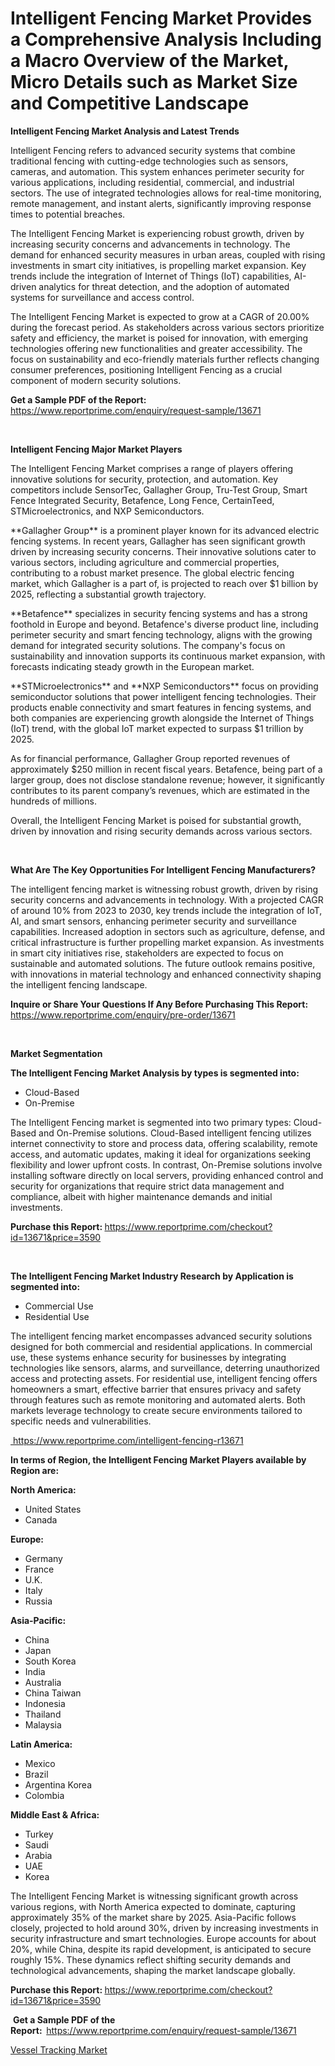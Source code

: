 <p><h1>Intelligent Fencing Market Provides a Comprehensive Analysis Including a Macro Overview of the Market, Micro Details such as Market Size and Competitive Landscape</h1></p><p><strong>Intelligent Fencing Market Analysis and Latest Trends</strong></p>
<p><p>Intelligent Fencing refers to advanced security systems that combine traditional fencing with cutting-edge technologies such as sensors, cameras, and automation. This system enhances perimeter security for various applications, including residential, commercial, and industrial sectors. The use of integrated technologies allows for real-time monitoring, remote management, and instant alerts, significantly improving response times to potential breaches.</p><p>The Intelligent Fencing Market is experiencing robust growth, driven by increasing security concerns and advancements in technology. The demand for enhanced security measures in urban areas, coupled with rising investments in smart city initiatives, is propelling market expansion. Key trends include the integration of Internet of Things (IoT) capabilities, AI-driven analytics for threat detection, and the adoption of automated systems for surveillance and access control.</p><p>The Intelligent Fencing Market is expected to grow at a CAGR of 20.00% during the forecast period. As stakeholders across various sectors prioritize safety and efficiency, the market is poised for innovation, with emerging technologies offering new functionalities and greater accessibility. The focus on sustainability and eco-friendly materials further reflects changing consumer preferences, positioning Intelligent Fencing as a crucial component of modern security solutions.</p></p>
<p><strong>Get a Sample PDF of the Report:&nbsp;</strong> <a href="https://www.reportprime.com/enquiry/request-sample/13671?utm_campaign=2886&utm_medium=2&utm_source=Github&utm_content=ia&utm_term=20032025&utm_id=intelligent-fencing">https://www.reportprime.com/enquiry/request-sample/13671</a></p>
<p>&nbsp;</p>
<p><strong>Intelligent Fencing Major Market Players</strong></p>
<p><p>The Intelligent Fencing Market comprises a range of players offering innovative solutions for security, protection, and automation. Key competitors include SensorTec, Gallagher Group, Tru-Test Group, Smart Fence Integrated Security, Betafence, Long Fence, CertainTeed, STMicroelectronics, and NXP Semiconductors.</p><p>**Gallagher Group** is a prominent player known for its advanced electric fencing systems. In recent years, Gallagher has seen significant growth driven by increasing security concerns. Their innovative solutions cater to various sectors, including agriculture and commercial properties, contributing to a robust market presence. The global electric fencing market, which Gallagher is a part of, is projected to reach over $1 billion by 2025, reflecting a substantial growth trajectory.</p><p>**Betafence** specializes in security fencing systems and has a strong foothold in Europe and beyond. Betafence's diverse product line, including perimeter security and smart fencing technology, aligns with the growing demand for integrated security solutions. The company's focus on sustainability and innovation supports its continuous market expansion, with forecasts indicating steady growth in the European market.</p><p>**STMicroelectronics** and **NXP Semiconductors** focus on providing semiconductor solutions that power intelligent fencing technologies. Their products enable connectivity and smart features in fencing systems, and both companies are experiencing growth alongside the Internet of Things (IoT) trend, with the global IoT market expected to surpass $1 trillion by 2025.</p><p>As for financial performance, Gallagher Group reported revenues of approximately $250 million in recent fiscal years. Betafence, being part of a larger group, does not disclose standalone revenue; however, it significantly contributes to its parent company’s revenues, which are estimated in the hundreds of millions.</p><p>Overall, the Intelligent Fencing Market is poised for substantial growth, driven by innovation and rising security demands across various sectors.</p></p>
<p>&nbsp;</p>
<p><strong>What Are The Key Opportunities For Intelligent Fencing Manufacturers?</strong></p>
<p><p>The intelligent fencing market is witnessing robust growth, driven by rising security concerns and advancements in technology. With a projected CAGR of around 10% from 2023 to 2030, key trends include the integration of IoT, AI, and smart sensors, enhancing perimeter security and surveillance capabilities. Increased adoption in sectors such as agriculture, defense, and critical infrastructure is further propelling market expansion. As investments in smart city initiatives rise, stakeholders are expected to focus on sustainable and automated solutions. The future outlook remains positive, with innovations in material technology and enhanced connectivity shaping the intelligent fencing landscape.</p></p>
<p><strong>Inquire or Share Your Questions If Any Before Purchasing This Report:</strong> <a href="https://www.reportprime.com/enquiry/pre-order/13671?utm_campaign=2886&utm_medium=2&utm_source=Github&utm_content=ia&utm_term=20032025&utm_id=intelligent-fencing">https://www.reportprime.com/enquiry/pre-order/13671</a></p>
<p>&nbsp;</p>
<p><strong>Market Segmentation</strong></p>
<p><strong>The Intelligent Fencing Market Analysis by types is segmented into:</strong></p>
<p><ul><li>Cloud-Based</li><li>On-Premise</li></ul></p>
<p><p>The Intelligent Fencing market is segmented into two primary types: Cloud-Based and On-Premise solutions. Cloud-Based intelligent fencing utilizes internet connectivity to store and process data, offering scalability, remote access, and automatic updates, making it ideal for organizations seeking flexibility and lower upfront costs. In contrast, On-Premise solutions involve installing software directly on local servers, providing enhanced control and security for organizations that require strict data management and compliance, albeit with higher maintenance demands and initial investments.</p></p>
<p><strong>Purchase this Report:&nbsp;</strong><a href="https://www.reportprime.com/checkout?id=13671&price=3590&utm_campaign=2886&utm_medium=2&utm_source=Github&utm_content=ia&utm_term=20032025&utm_id=intelligent-fencing">https://www.reportprime.com/checkout?id=13671&price=3590</a></p>
<p>&nbsp;</p>
<p><strong>The Intelligent Fencing Market Industry Research by Application is segmented into:</strong></p>
<p><ul><li>Commercial Use</li><li>Residential Use</li></ul></p>
<p><p>The intelligent fencing market encompasses advanced security solutions designed for both commercial and residential applications. In commercial use, these systems enhance security for businesses by integrating technologies like sensors, alarms, and surveillance, deterring unauthorized access and protecting assets. For residential use, intelligent fencing offers homeowners a smart, effective barrier that ensures privacy and safety through features such as remote monitoring and automated alerts. Both markets leverage technology to create secure environments tailored to specific needs and vulnerabilities.</p></p>
<p><a href="https://www.reportprime.com/intelligent-fencing-r13671?utm_campaign=2886&utm_medium=2&utm_source=Github&utm_content=ia&utm_term=20032025&utm_id=intelligent-fencing">&nbsp;https://www.reportprime.com/intelligent-fencing-r13671</a></p>
<p><strong>In terms of Region, the Intelligent Fencing Market Players available by Region are:</strong></p>
<p>
    <p> <strong> North America: </strong>
        <ul>
            <li>United States</li>
            <li>Canada</li>
        </ul>
        </p> 
    <p> <strong> Europe: </strong>
        <ul>
            <li>Germany</li>
            <li>France</li>
            <li>U.K.</li>
            <li>Italy</li>
            <li>Russia</li>
        </ul>
        </p> 
    <p> <strong> Asia-Pacific: </strong>
        <ul>
            <li>China</li>
            <li>Japan</li>
            <li>South Korea</li>
            <li>India</li>
            <li>Australia</li>
            <li>China Taiwan</li>
            <li>Indonesia</li>
            <li>Thailand</li>
            <li>Malaysia</li>
        </ul>
        </p> 
    <p> <strong> Latin America: </strong>
        <ul>
            <li>Mexico</li>
            <li>Brazil</li>
            <li>Argentina Korea</li>
            <li>Colombia</li>
        </ul>
        </p> 
    <p> <strong> Middle East & Africa: </strong>
        <ul>
            <li>Turkey</li>
            <li>Saudi</li>
            <li>Arabia</li>
            <li>UAE</li>
            <li>Korea</li>
        </ul>
    </p>
    </p>
<p><p>The Intelligent Fencing Market is witnessing significant growth across various regions, with North America expected to dominate, capturing approximately 35% of the market share by 2025. Asia-Pacific follows closely, projected to hold around 30%, driven by increasing investments in security infrastructure and smart technologies. Europe accounts for about 20%, while China, despite its rapid development, is anticipated to secure roughly 15%. These dynamics reflect shifting security demands and technological advancements, shaping the market landscape globally.</p></p>
<p><strong>Purchase this Report: </strong><a href="https://www.reportprime.com/checkout?id=13671&price=3590&utm_campaign=2886&utm_medium=2&utm_source=Github&utm_content=ia&utm_term=20032025&utm_id=intelligent-fencing">https://www.reportprime.com/checkout?id=13671&price=3590</a></p>
<p>&nbsp;<strong>Get a Sample PDF of the Report:&nbsp;&nbsp;</strong><a href="https://www.reportprime.com/enquiry/request-sample/13671?utm_campaign=2886&utm_medium=2&utm_source=Github&utm_content=ia&utm_term=20032025&utm_id=intelligent-fencing">https://www.reportprime.com/enquiry/request-sample/13671</a></p>
<p><strong></strong></p>
<p><p><a href="https://github.com/abuugjetaj/Market-Research-Report-List-1/blob/main/vessel-tracking-market.md?utm_campaign=2886&utm_medium=2&utm_source=Github&utm_content=ia&utm_term=20032025&utm_id=intelligent-fencing">Vessel Tracking Market</a></p></p>